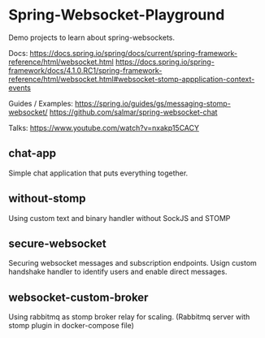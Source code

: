 # Spring-Websocket-Playground
Demo projects to learn about spring-websockets.

Docs:
https://docs.spring.io/spring/docs/current/spring-framework-reference/html/websocket.html
https://docs.spring.io/spring-framework/docs/4.1.0.RC1/spring-framework-reference/html/websocket.html#websocket-stomp-appplication-context-events

Guides / Examples:
https://spring.io/guides/gs/messaging-stomp-websocket/
https://github.com/salmar/spring-websocket-chat

Talks:
https://www.youtube.com/watch?v=nxakp15CACY

## chat-app
Simple chat application that puts everything together.

## without-stomp
Using custom text and binary handler without SockJS and STOMP

## secure-websocket
Securing websocket messages and subscription endpoints. Usign custom handshake handler to identify users and enable direct messages.

## websocket-custom-broker
Using rabbitmq as stomp broker relay for scaling. (Rabbitmq server with stomp plugin in docker-compose file) 
